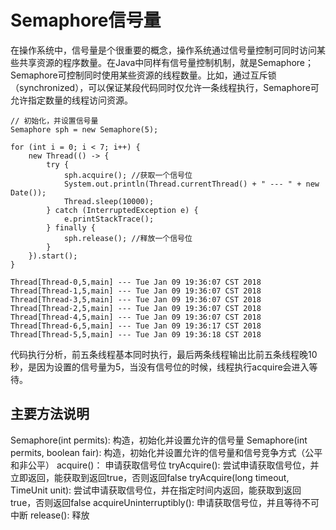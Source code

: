 # Semaphore信号量
在操作系统中，信号量是个很重要的概念，操作系统通过信号量控制可同时访问某些共享资源的程序数量。在Java中同样有信号量控制机制，就是Semaphore；Semaphore可控制同时使用某些资源的线程数量。比如，通过互斥锁（synchronized），可以保证某段代码同时仅允许一条线程执行，Semaphore可允许指定数量的线程访问资源。
```
// 初始化，并设置信号量
Semaphore sph = new Semaphore(5);

for (int i = 0; i < 7; i++) {
    new Thread(() -> {
        try {
            sph.acquire(); //获取一个信号位
            System.out.println(Thread.currentThread() + " --- " + new Date());
            Thread.sleep(10000);
        } catch (InterruptedException e) {
            e.printStackTrace();
        } finally {
            sph.release(); //释放一个信号位
        }
    }).start();
}
```
```
Thread[Thread-0,5,main] --- Tue Jan 09 19:36:07 CST 2018
Thread[Thread-1,5,main] --- Tue Jan 09 19:36:07 CST 2018
Thread[Thread-3,5,main] --- Tue Jan 09 19:36:07 CST 2018
Thread[Thread-2,5,main] --- Tue Jan 09 19:36:07 CST 2018
Thread[Thread-4,5,main] --- Tue Jan 09 19:36:07 CST 2018
Thread[Thread-6,5,main] --- Tue Jan 09 19:36:17 CST 2018
Thread[Thread-5,5,main] --- Tue Jan 09 19:36:18 CST 2018
```
代码执行分析，前五条线程基本同时执行，最后两条线程输出比前五条线程晚10秒，是因为设置的信号量为5，当没有信号位的时候，线程执行acquire会进入等待。

## 主要方法说明
Semaphore(int permits): 构造，初始化并设置允许的信号量
Semaphore(int permits, boolean fair): 构造，初始化并设置允许的信号量和信号竞争方式（公平和非公平）
acquire()： 申请获取信号位
tryAcquire(): 尝试申请获取信号位，并立即返回，能获取到返回true，否则返回false
tryAcquire(long timeout, TimeUnit unit): 尝试申请获取信号位，并在指定时间内返回，能获取到返回true，否则返回false
acquireUninterruptibly(): 申请获取信号位，并且等待不可中断
release(): 释放

